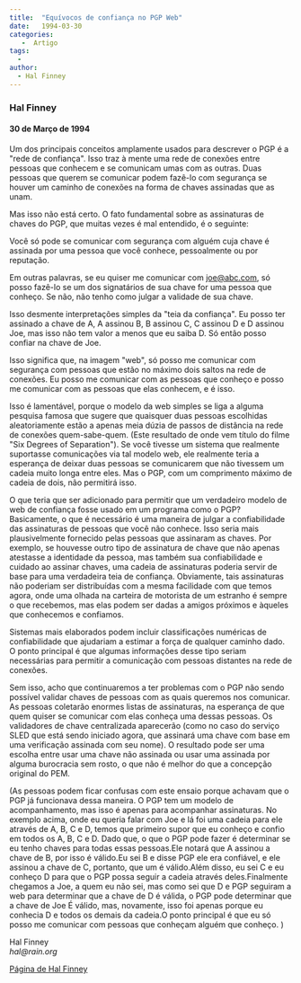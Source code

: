 ```yaml
---
title:  "Equívocos de confiança no PGP Web"
date:   1994-03-30
categories:
   -  Artigo
tags:
  -
author:
  - Hal Finney
---
```


### Hal Finney


#### 30 de Março de 1994


Um dos principais conceitos amplamente usados ​​para descrever o PGP é a "rede de confiança". Isso traz à mente uma rede de conexões entre pessoas que conhecem e se comunicam umas com as outras. Duas pessoas que querem se comunicar podem fazê-lo com segurança se houver um caminho de conexões na forma de chaves assinadas que as unam.

Mas isso não está certo. O fato fundamental sobre as assinaturas de chaves do PGP, que muitas vezes é mal entendido, é o seguinte:

Você só pode se comunicar com segurança com alguém cuja chave é assinada por uma pessoa que você conhece, pessoalmente ou por reputação.

Em outras palavras, se eu quiser me comunicar com joe@abc.com, só posso fazê-lo se um dos signatários de sua chave for uma pessoa que conheço. Se não, não tenho como julgar a validade de sua chave.

Isso desmente interpretações simples da "teia da confiança". Eu posso ter assinado a chave de A, A assinou B, B assinou C, C assinou D e D assinou Joe, mas isso não tem valor a menos que eu saiba D. Só então posso confiar na chave de Joe.

Isso significa que, na imagem "web", só posso me comunicar com segurança com pessoas que estão no máximo dois saltos na rede de conexões. Eu posso me comunicar com as pessoas que conheço e posso me comunicar com as pessoas que elas conhecem, e é isso.

Isso é lamentável, porque o modelo da web simples se liga a alguma pesquisa famosa que sugere que quaisquer duas pessoas escolhidas aleatoriamente estão a apenas meia dúzia de passos de distância na rede de conexões quem-sabe-quem. (Este resultado de onde vem título do filme "Six Degrees of Separation"). Se você tivesse um sistema que realmente suportasse comunicações via tal modelo web, ele realmente teria a esperança de deixar duas pessoas se comunicarem que não tivessem um cadeia muito longa entre eles. Mas o PGP, com um comprimento máximo de cadeia de dois, não permitirá isso.

O que teria que ser adicionado para permitir que um verdadeiro modelo de web de confiança fosse usado em um programa como o PGP? Basicamente, o que é necessário é uma maneira de julgar a confiabilidade das assinaturas de pessoas que você não conhece. Isso seria mais plausivelmente fornecido pelas pessoas que assinaram as chaves. Por exemplo, se houvesse outro tipo de assinatura de chave que não apenas atestasse a identidade da pessoa, mas também sua confiabilidade e cuidado ao assinar chaves, uma cadeia de assinaturas poderia servir de base para uma verdadeira teia de confiança. Obviamente, tais assinaturas não poderiam ser distribuídas com a mesma facilidade com que temos agora, onde uma olhada na carteira de motorista de um estranho é sempre o que recebemos, mas elas podem ser dadas a amigos próximos e àqueles que conhecemos e confiamos.

Sistemas mais elaborados podem incluir classificações numéricas de confiabilidade que ajudariam a estimar a força de qualquer caminho dado. O ponto principal é que algumas informações desse tipo seriam necessárias para permitir a comunicação com pessoas distantes na rede de conexões.

Sem isso, acho que continuaremos a ter problemas com o PGP não sendo possível validar chaves de pessoas com as quais queremos nos comunicar. As pessoas coletarão enormes listas de assinaturas, na esperança de que quem quiser se comunicar com elas conheça uma dessas pessoas. Os validadores de chave centralizada aparecerão (como no caso do serviço SLED que está sendo iniciado agora, que assinará uma chave com base em uma verificação assinada com seu nome). O resultado pode ser uma escolha entre usar uma chave não assinada ou usar uma assinada por alguma burocracia sem rosto, o que não é melhor do que a concepção original do PEM.

(As pessoas podem ficar confusas com este ensaio porque achavam que o PGP já funcionava dessa maneira. O PGP tem um modelo de acompanhamento, mas isso é apenas para acompanhar assinaturas. No exemplo acima, onde eu queria falar com Joe e lá foi uma cadeia para ele através de A, B, C e D, temos que primeiro supor que eu conheço e confio em todos os A, B, C e D. Dado que, o que o PGP pode fazer é determinar se eu tenho chaves para todas essas pessoas.Ele notará que A assinou a chave de B, por isso é válido.Eu sei B e disse PGP ele era confiável, e ele assinou a chave de C, portanto, que um é válido.Além disso, eu sei C e eu conheço D para que o PGP possa seguir a cadeia através deles.Finalmente chegamos a Joe, a quem eu não sei, mas como sei que D e PGP seguiram a web para determinar que a chave de D é válida, o PGP pode determinar que a chave de Joe É válido, mas, novamente, isso foi apenas porque eu conhecia D e todos os demais da cadeia.O ponto principal é que eu só posso me comunicar com pessoas que conheçam alguém que conheço. )

Hal Finney  
_hal@rain.org_

[Página de Hal Finney](https://web.archive.org/web/20140207101454/http://finney.org/~hal/)

